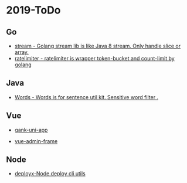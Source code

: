# 2019-ToDo

## Go

- [stream - Golang stream lib is like Java 8 stream. Only handle slice or array. ](https://github.com/yale8848/stream)
- [ratelimiter - ratelimiter is wrapper token-bucket and count-limit by golang
](https://github.com/yale8848/ratelimiter) 

## Java

- [Words - Words is for sentence util kit. Sensitive word filter . ](https://github.com/yale8848/Words)

## Vue

- [gank-uni-app](https://github.com/yale8848/gank-uni-app)

- [vue-admin-frame](https://github.com/yale8848/vue-admin-frame)

## Node

- [deployx-Node deploy cli utils](https://github.com/yale8848/deployx)
